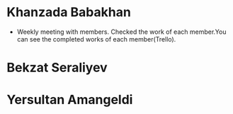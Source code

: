 # Khanzada Babakhan
* Weekly meeting with members. Checked the work of each member.You can see the completed works of each member(Trello).
# Bekzat Seraliyev
# Yersultan Amangeldi
